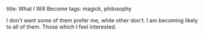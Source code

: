 title: What I Will Become
tags: magick, philosophy

I don't want some of them prefer me, while other don't. I am becoming likely to
all of them. Those which I feel interested.
